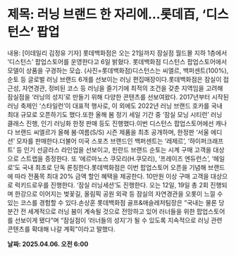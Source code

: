# **제목: 러닝 브랜드 한 자리에…롯데百, ‘디스턴스’ 팝업**

  내용: [이데일리 김정유 기자] 롯데백화점은 오는 21일까지 잠실점 월드몰 지하 1층에서 ‘디스턴스’ 팝업스토어를 운영한다고 6일 밝혔다. 롯데백화점 디스턴스 팝업스토어에서 모델이 상품을 구경하는 모습. (사진=롯데백화점)디스턴스는 씨엘르, 백퍼센트(100%), 순토 등 글로벌 러닝 브랜드 6개를 선보이는 러닝 편집매장이다.롯데백화점은 잠실이 접근성, 자연경관, 정비된 코스 등 러닝을 즐기기에 최적의 조건을 갖춘 지역임을 고려해 잠실점을 ‘러닝의 성지’로 만들기 위해 다양한 콘텐츠를 선보여왔다. 2017년부터 시작된 러닝 축제인 ‘스타일런’이 대표적 행사로, 이 외에도 2022년 러닝 브랜드 호카를 국내 최대 규모로 오픈하기도 했다.또한 올해 봄 정기 세일 기간 중 ‘잠실 모닝 시티런’ 러닝 클래스 진행, 인기 러닝화 한정 판매 등도 진행했다.이번 디스턴스 팝업스토어에선 캐나다 브랜드 씨엘르가 올해 봄·여름(S/S) 시즌 제품을 최초 공개하며, 한정판 ‘서울 에디션’ 모자를 판매한다.더불어 미국 스포츠 브랜드인 백퍼센트는 ‘레제르’, ‘하이퍼크래프트’ 등 인기 선글라스 라인업을 선보이고, 핀란드 브랜드 순토는 시계 구매 고객을 대상으로 스트랩을 증정한다. 또 ‘에르마노스 쿠모리(H.쿠모리), ‘프레이즈 엔듀런스’, ‘헤일로’도 국내 최초로 단독 론칭한다.롯데백화점은 이번 팝업스토어 오픈을 기념해 브랜드에 따라 전품목 최대 20% 금액 할인 혜택을 제공한다. 10만원 이상 구매 고객을 대상으로 럭키드로우를 진행한다. ‘잠실 러닝세션’도 진행한다. 오는 12일, 19일 총 2회 진행되며 한강으로 이어지는 벚꽃길, 올림픽 공원 외곽 등 잠실의 자연경관을 오롯이 느낄 수 있는 코스를 경험할 수 있다.손상훈 롯데백화점 골프&애슬레저팀장은 “국내는 물론 당분간 전 세계적으로 러닝 붐이 계속될 것으로 전망하고 있어 러너들을 위한 팝업스토어를 선보이게 됐다”며 “잠실점이 ‘러너들의 성지’가 될 수 있도록 지속적으로 러닝 관련 콘텐츠를 확대해 나갈 계획”이라고 말했다.

  **날짜: 2025.04.06. 오전 6:00**